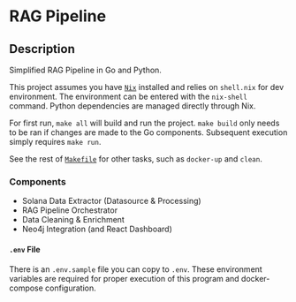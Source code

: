 # RAG Pipeline

## Description

Simplified RAG Pipeline in Go and Python.

This project assumes you have [`Nix`](https://nix.dev/install-nix) installed and relies on `shell.nix` for dev environment. The environment can be entered with the `nix-shell` command. Python dependencies are managed directly through Nix.

For first run, `make all` will build and run the project. `make build` only needs to be ran if changes are made to the Go components. Subsequent execution simply requires `make run`.

See the rest of [`Makefile`](./Makefile) for other tasks, such as `docker-up` and `clean`.

### Components

- Solana Data Extractor (Datasource & Processing)
- RAG Pipeline Orchestrator
- Data Cleaning & Enrichment
- Neo4j Integration (and React Dashboard)

#### `.env` File

There is an `.env.sample` file you can copy to `.env`. These environment variables are required for proper execution of this program and docker-compose configuration.